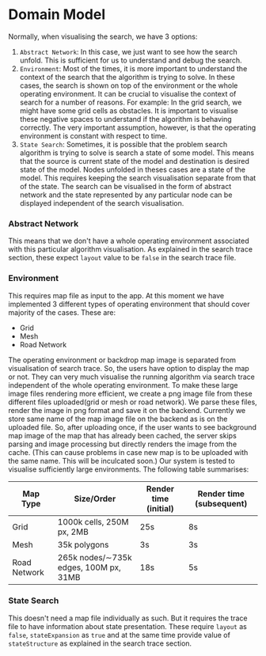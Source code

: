 # Domain Model

Normally, when visualising the search, we have 3 options:
1. `Abstract Network`: In this case, we just want to see how the search unfold. This is sufficient for us to understand and debug the search.
2. `Environment`: Most of the times, it is more important to understand the context of the search that the algorithm is trying to solve. In these cases, the search is shown on top of the environment or the whole operating environment. It can be crucial to visualise the context of search for a number of reasons. For example: In the grid search, we might have some grid cells as obstacles. It is important to visualise these negative spaces to understand if the algorithm is behaving correctly. The very important assumption, however, is that the operating environment is constant with respect to time.
3. `State Search`: Sometimes, it is possible that the problem search algorithm is trying to solve is search a state of some model. This means that the source is current state of the model and destination is desired state of the model. Nodes unfolded in theses cases are a state of the model. This requires keeping the search visualisation separate from that of the state. The search can be visualised in the form of abstract network and the state represented by any particular node can be displayed independent of the search visualisation.

### Abstract Network
This means that we don't have a whole operating environment associated with this particular algorithm visualisation. As explained in the search trace section, these expect `layout` value to be `false` in the search trace file.

### Environment
This requires map file as input to the app. At this moment we have implemented 3 different types of operating environment that should cover majority of the cases. These are:
- Grid
- Mesh
- Road Network


The operating environment or backdrop map image is separated from visualisation of search trace. So, the users have option to display the map or not. They can very much visualise the running algorithm via search trace independent of the whole operating environment. To make these large image files rendering more efficient, we create a png image file from these different files uploaded(grid or mesh or road network). We parse these files, render the image in png format and save it on the backend. Currently we store same name of the map image file on the backend as is on the uploaded file. So, after uploading once, if the user wants to see background map image of the map that has already been cached, the server skips parsing and image processing but directly renders the image from the cache. (This can cause problems in case new map is to be uploaded with the same name. This will be inculcated soon.) Our system is tested to visualise sufficiently large environments. The following table summarises:

Map Type | Size/Order | Render time (initial) | Render time (subsequent)
--- | --- | --- | ---
Grid | 1000k cells, 250M px, 2MB | 25s | 8s
Mesh | 35k polygons | 3s | 3s
Road Network | 265k nodes/∼735k edges, 100M px, 31MB | 18s | 5s

### State Search
This doesn't need a map file individually as such. But it requires the trace file to have information about state presentation. These require `layout` as `false`, `stateExpansion` as `true` and at the same time provide value of `stateStructure` as explained in the search trace section.
